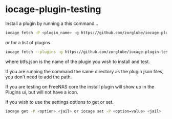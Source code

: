# iocage-plugin-testing

Install a plugin by running a this command...

```sh
iocage fetch -P <plugin_name> -g https://github.com/zorglube/iocage-plugin-testing.git --update
```
or for a list of plugins
```sh
iocage fetch --plugins -g https://github.com/zorglube/iocage-plugin-testing.git --update
```

where btfs.json is the name of the plugin you wish to install and test.

If you are running the command the same directory as the plugin json files, you don't need to add the path.

If you are testing on FreeNAS core the install plugin will show up in the Plugins ui, but will not have a icon.

If you wish to use the settings options to get or set.

```sh
iocage get -P <option> <jail> or iocage set -P <option=value> <jail>
```
